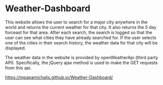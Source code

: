 # Weather-Dashboard
This website allows the user to search for a major city anywhere in the world and returns the current weather for that city. It also returns the 5 day forceast for that area. After each search, the search is logged so that the user can see what cities they have already searched for. If the user selects one of the cities in their search history, the weather data for that city will be displayed.

The weather data in the website is provided by openWeatherApi (third party API). Specifically, the jQuery ajax method is used to make the GET requests from this api.

https://mpapamichalis.github.io/Weather-Dashboard/